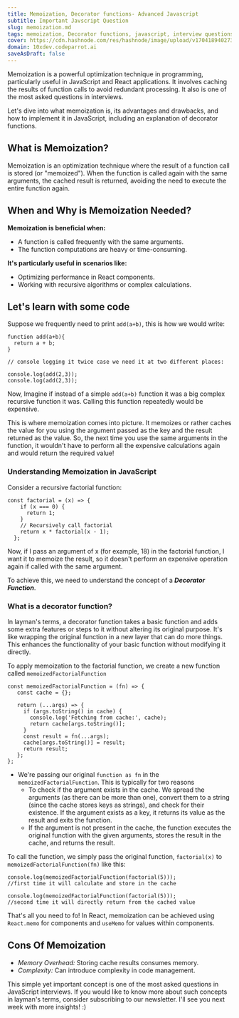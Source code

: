```yaml
---
title: Memoization, Decorator functions- Advanced Javascript 
subtitle: Important Javscript Question 
slug: memoization.md
tags: memoization, Decorator functions, javascript, interview questions
cover: https://cdn.hashnode.com/res/hashnode/image/upload/v1704189402735/Dpnzs_RRe.png?auto=format
domain: 10xdev.codeparrot.ai
saveAsDraft: false
---
```


Memoization is a powerful optimization technique in programming, particularly useful in JavaScript and React applications. It involves caching the results of function calls to avoid redundant processing. It also is one of the most asked questions in interviews. 

Let's dive into what memoization is, its advantages and drawbacks, and how to implement it in JavaScript, including an explanation of decorator functions.

## What is Memoization?

Memoization is an optimization technique where the result of a function call is stored (or "memoized"). When the function is called again with the same arguments, the cached result is returned, avoiding the need to execute the entire function again.

## When and Why is Memoization Needed?

**Memoization is beneficial when:**

- A function is called frequently with the same arguments.
- The function computations are heavy or time-consuming.
  
**It's particularly useful in scenarios like:**

- Optimizing performance in React components.
- Working with recursive algorithms or complex calculations.

## Let's learn with some code

Suppose we frequently need to print `add(a+b)`, this is how we would write:

```
function add(a+b){
  return a + b;
}

// console logging it twice case we need it at two different places:

console.log(add(2,3));
console.log(add(2,3));

```

Now, Imagine if instead of a simple `add(a+b)` function it was a big complex recursive function it was. Calling this function repeatedly would be expensive.

This is where memoization comes into picture. It memoizes or rather caches the value for you using the argument passed as the key and the result returned as the value. So, the next time you use the same arguments in the function, it wouldn't have to perform all the expensive calculations again and would return the required value!

### Understanding Memoization in JavaScript

Consider a recursive factorial function:

```
const factorial = (x) => {
    if (x === 0) {
      return 1;
    }
    // Recursively call factorial
    return x * factorial(x - 1);
  };
```

Now, if I pass an argument of x (for example, 18) in the factorial function, I want it to memoize the result, so it doesn't perform an expensive operation again if called with the same argument.

To achieve this, we need to understand the concept of a ***Decorator Function***.

### What is a decorator function?

In layman's terms, a decorator function takes a basic function and adds some extra features or steps to it without altering its original purpose. It's like wrapping the original function in a new layer that can do more things. This enhances the functionality of your basic function without modifying it directly.

To apply memoization to the factorial function, we create a new function called `memoizedFactorialFunction`


```
const memoizedFactorialFunction = (fn) => {
   const cache = {};

   return (...args) => {
     if (args.toString() in cache) {
       console.log('Fetching from cache:', cache);
       return cache[args.toString()];
     }
     const result = fn(...args);
     cache[args.toString()] = result;
     return result;
   };
};

```

- We're passing our original `function as fn` in the `memoizedFactorialFunction`. This is typically for two reasons
    - To check if the argument exists in the cache. We spread the arguments (as there can be more than one), convert them to a string (since the cache stores keys as strings), and check for their existence. If the argument exists as a key, it returns its value as the result and exits the function.
    - If the argument is not present in the cache, the function executes the original function with the given arguments, stores the result in the cache, and returns the result.

To call the function, we simply pass the original function,  `factorial(x)` to `memoizedFactorialFunction(fn)` like this:

```
console.log(memoizedFactorialFunction(factorial(5)));
//first time it will calculate and store in the cache

console.log(memoizedFactorialFunction(factorial(5)));
//second time it will directly return from the cached value

```
That's all you need to fo! In React, memoization can be achieved using `React.memo` for components and `useMemo` for values within components.

## Cons Of Memoization

- *Memory Overhead:* Storing cache results consumes memory.
- *Complexity:* Can introduce complexity in code management.



This simple yet important concept is one of the most asked questions in JavaScript interviews. If you would like to know more about such concepts in layman's terms, consider subscribing to our newsletter. I'll see you next week with more insights! :)

